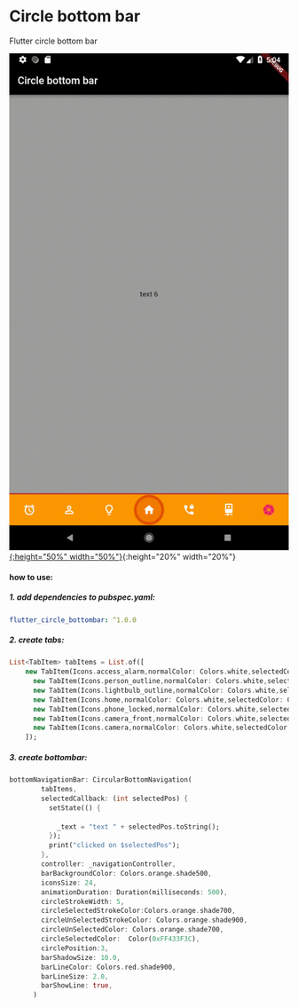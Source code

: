 # Circle bottom bar

Flutter circle bottom bar

[![](https://github.com/mehrtarh/flutter_circle_bottom_bar/blob/master/circle_bottom_bar.gif?raw=true) {:height="50%" width="50%"}](https://github.com/mehrtarh/flutter_circle_bottom_bar/blob/master/circle_bottom_bar.gif?raw=true){:height="20%" width="20%"}

#### how to use:

##### 1. add dependencies to pubspec.yaml:

```yaml
flutter_circle_bottombar: ^1.0.0
```

##### 2. create tabs:
```dart
List<TabItem> tabItems = List.of([
    new TabItem(Icons.access_alarm,normalColor: Colors.white,selectedColor: Colors.yellowAccent,shadowColor: Colors.yellowAccent),
      new TabItem(Icons.person_outline,normalColor: Colors.white,selectedColor: Colors.deepOrange,shadowColor: Colors.deepOrangeAccent),
      new TabItem(Icons.lightbulb_outline,normalColor: Colors.white,selectedColor: Colors.red,shadowColor: Colors.redAccent),
      new TabItem(Icons.home,normalColor: Colors.white,selectedColor: Color(0xFF433F3C),shadowColor: Colors.yellowAccent),
      new TabItem(Icons.phone_locked,normalColor: Colors.white,selectedColor: Colors.purple,shadowColor: Colors.purpleAccent),
      new TabItem(Icons.camera_front,normalColor: Colors.white,selectedColor: Colors.deepPurple,shadowColor: Colors.deepPurpleAccent),
      new TabItem(Icons.camera,normalColor: Colors.white,selectedColor: Colors.pink,shadowColor: Colors.pinkAccent),
    ]);
```

##### 3. create bottombar:

```dart
bottomNavigationBar: CircularBottomNavigation(
        tabItems,
        selectedCallback: (int selectedPos) {
          setState(() {

            _text = "text " + selectedPos.toString();
          });
          print("clicked on $selectedPos");
        },
        controller: _navigationController,
        barBackgroundColor: Colors.orange.shade500,
        iconsSize: 24,
        animationDuration: Duration(milliseconds: 500),
        circleStrokeWidth: 5,
        circleSelectedStrokeColor:Colors.orange.shade700,
        circleUnSelectedStrokeColor: Colors.orange.shade900,
        circleUnSelectedColor: Colors.orange.shade700,
        circleSelectedColor:  Color(0xFF433F3C),
        circlePosition:3,
        barShadowSize: 10.0,
        barLineColor: Colors.red.shade900,
        barLineSize: 2.0,
        barShowLine: true,
      )
```